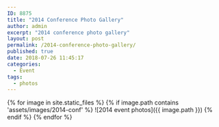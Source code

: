 ```yaml
---
ID: 8875
title: "2014 Conference Photo Gallery"
author: admin
excerpt: "2014 conference photo gallery"
layout: post
permalink: /2014-conference-photo-gallery/
published: true
date: 2018-07-26 11:45:17
categories:
  - Event
tags:
  - photos
---
```

<!--more-->

{% for image in site.static_files %}
  {% if image.path contains 'assets/images/2014-conf' %}
    ![2014 event photos]({{ image.path }})
  {% endif %}
{% endfor %}
